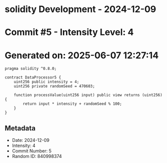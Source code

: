 ﻿# solidity Development - 2024-12-09
# Commit #5 - Intensity Level: 4
# Generated on: 2025-06-07 12:27:14
```solidity
pragma solidity ^0.8.0;

contract DataProcessor5 {
    uint256 public intensity = 4;
    uint256 private randomSeed = 470603;

    function processValue(uint256 input) public view returns (uint256) {
        return input * intensity + randomSeed % 100;
    }
}
```
## Metadata
- Date: 2024-12-09
- Intensity: 4
- Commit Number: 5
- Random ID: 840998374
